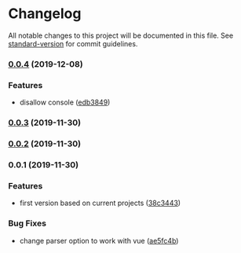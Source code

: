 # Changelog

All notable changes to this project will be documented in this file. See [standard-version](https://github.com/conventional-changelog/standard-version) for commit guidelines.

### [0.0.4](https://github.com/tpluscode/eslint-config/compare/v0.0.3...v0.0.4) (2019-12-08)


### Features

* disallow console ([edb3849](https://github.com/tpluscode/eslint-config/commit/edb384909b732fcbdb025ec6532b72156d550bf8))

### [0.0.3](https://github.com/tpluscode/eslint-config/compare/v0.0.2...v0.0.3) (2019-11-30)

### [0.0.2](https://github.com/tpluscode/eslint-config/compare/v0.0.1...v0.0.2) (2019-11-30)

### 0.0.1 (2019-11-30)


### Features

* first version based on current projects ([38c3443](https://github.com/tpluscode/eslint-config/commit/38c344312641f3b681ab6dde8ba783166537606c))


### Bug Fixes

* change parser option to work with vue ([ae5fc4b](https://github.com/tpluscode/eslint-config/commit/ae5fc4be1a11301f4e60ea16ae7e835b207a87fb))
